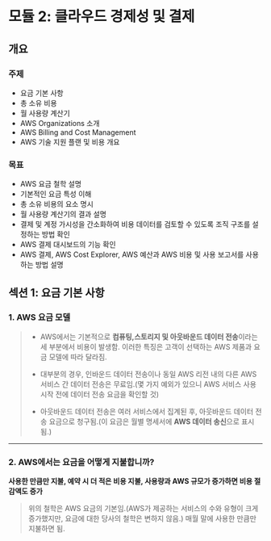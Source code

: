 # 모듈 2: 클라우드 경제성 및 결제

## 개요

### 주제
* 요금 기본 사항  
* 총 소유 비용  
* 월 사용량 계산기  
* AWS Organizations 소개  
* AWS Billing and Cost Management  
* AWS 기술 지원 플랜 및 비용 개요

### 목표
* AWS 요금 철학 설명  
* 기본적인 요금 특성 이해  
* 총 소유 비용의 요소 명시  
* 월 사용량 계산기의 결과 설명  
* 결제 및 계정 가시성을 간소화하여 비용 데이터를 검토할 수 있도록 조직 구조를 설정하는 방법 확인  
* AWS 결제 대시보드의 기능 확인  
* AWS 결제, AWS Cost Explorer, AWS 예산과 AWS 비용 및 사용 보고서를 사용하는 방법 설명  

## 섹션 1: 요금 기본 사항

### 1. AWS 요금 모델
> * AWS에서는 기본적으로 **컴퓨팅,스토리지 및 아웃바운드 데이터 전송**이라는 세 부분에서 비용이 발생함. 이러한 특징은 고객이 선택하는 AWS 제품과 요금 모델에 따라 달라짐.
> 
> * 대부분의 경우, 인바운드 데이터 전송이나 동일 AWS 리전 내의 다른 AWS 서비스 간 데이터 전송은 무료임.(몇 가지 예외가 있으니 AWS 서비스 사용 시작 전에 데이터 전송 요금을 확인할 것)
> 
> * 아웃바운드 데이터 전송은 여러 서비스에서 집계된 후, 아웃바운드 데이터 전송 요금으로 청구됨.(이 요금은 월별 명세서에 **AWS 데이터 송신**으로 표시됨.)
---
### 2. AWS에서는 요금을 어떻게 지불합니까?
**사용한 만큼만 지불, 예약 시 더 적은 비용 지불, 사용량과 AWS 규모가 증가하면 비용 절감액도 증가**  
> 위의 철학은 AWS 요금의 기본임.(AWS가 제공하는 서비스의 수와 유형이 크게 증가했지만, 요금에 대한 당사의 철학은 변하지 않음.) 매월 말에 사용한 만큼만 지불하면 됨.
